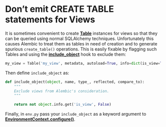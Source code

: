 # Don’t emit CREATE TABLE statements for Views

[Table]: https://docs.sqlalchemy.org/en/14/core/metadata.html#sqlalchemy.schema.Table
[include_object]: ../en/api/runtime.html#alembic.runtime.environment.EnvironmentContext.configure.params.include_object
[EnvironmentContext.configure()]: ../en/api/runtime.html#alembic.runtime.environment.EnvironmentContext.configure

It is sometimes convenient to create **[Table]** instances for views so that they can be queried using normal SQLAlchemy techniques. Unfortunately this causes Alembic to treat them as tables in need of creation and to generate spurious `create_table()` operations. This is easily fixable by flagging such Tables and using the **[include_object]** hook to exclude them:

```python
my_view = Table('my_view', metadata, autoload=True, info=dict(is_view=True))    # Flag this as a view
```

Then define `include_object` as:

```python
def include_object(object, name, type_, reflected, compare_to):
    """
    Exclude views from Alembic's consideration.
    """

    return not object.info.get('is_view', False)
```

Finally, in `env.py` pass your `include_object` as a keyword argument to **[EnvironmentContext.configure()]**.
